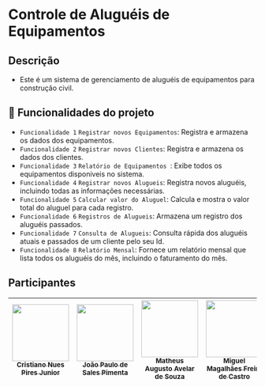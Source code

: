 # Controle de Aluguéis de Equipamentos


## Descrição

- Este é um sistema de gerenciamento de aluguéis de equipamentos para construção civil.

## :hammer: Funcionalidades do projeto

- `Funcionalidade 1` `Registrar novos Equipamentos`: Registra e armazena os dados dos equipamentos.
- `Funcionalidade 2` `Registrar novos Clientes`: Registra e armazena os dados dos clientes.
- `Funcionalidade 3` `Relatório de Equipamentos `: Exibe todos os equipamentos disponiveis no sistema.
- `Funcionalidade 4` `Registrar novos Alugueis`: Registra novos aluguéis, incluindo todas as informações necessárias.
- `Funcionalidade 5` `Calcular valor do Aluguel`: Calcula e mostra o valor total do aluguel para cada registro.
- `Funcionalidade 6` `Registros de Alugueis`: Armazena um registro dos aluguéis passados.
- `Funcionalidade 7` `Consulta de Alugueis`: Consulta rápida dos aluguéis atuais e passados de um cliente pelo seu Id.
- `Funcionalidade 8` `Relatório Mensal`: Fornece um relatório mensal que lista todos os aluguéis do mês, incluindo o faturamento do mês.

## Participantes

| [<img loading="lazy" src="https://avatars.githubusercontent.com/u/94191626?v=4" width=115><br><sub>Cristiano Nues Pires Junior</sub>](https://github.com/CristianoJunior0) |  [<img loading="lazy" src="https://avatars.githubusercontent.com/u/43764756?v=4" width=115><br><sub>João Paulo de Sales Pimenta</sub>](https://github.com/jotapesalles) | [<img loading="lazy" src="https://avatars.githubusercontent.com/u/85370066?v=4" width=115><br><sub>Matheus Augusto Avelar de Souza</sub>](https://github.com/MatheusBear) |  [<img loading="lazy" src="https://avatars.githubusercontent.com/u/104601913?v=4" width=115><br><sub>Miguel Magalhães Freire de Castro</sub>](https://github.com/MiguelMagCastro) |  [<img loading="lazy" src="https://avatars.githubusercontent.com/u/76066419?v=4" width=115><br><sub>Ryann Victor De Almeida Parreira</sub>](https://github.com/ryannalmeida) | 
| :---: | :---: | :---: | :---: | :---: |
